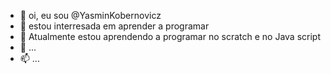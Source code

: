 - 👋 oi, eu sou @YasminKobernovicz
- 👀 estou interresada em aprender a programar
- 🌱 Atualmente estou aprendendo a programar no scratch e no Java script
- 💞️ ...
- 📫 ...

<!---
YasminKobernovicz/YasminKobernovicz is a ✨ special ✨ repository because its `README.md` (this file) appears on your GitHub profile.
You can click the Preview link to take a look at your changes.
--->
